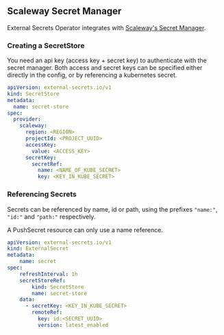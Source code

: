 ## Scaleway Secret Manager

External Secrets Operator integrates with [Scaleway's Secret Manager](https://developers.scaleway.com/en/products/secret_manager/api/v1alpha1/).

### Creating a SecretStore

You need an api key (access key + secret key) to authenticate with the secret manager.
Both access and secret keys can be specified either directly in the config, or by referencing
a kubernetes secret.

```yaml
apiVersion: external-secrets.io/v1
kind: SecretStore
metadata:
  name: secret-store
spec:
  provider:
    scaleway:
      region: <REGION>
      projectId: <PROJECT_UUID>
      accessKey:
        value: <ACCESS_KEY>
      secretKey:
        secretRef:
          name: <NAME_OF_KUBE_SECRET>
          key: <KEY_IN_KUBE_SECRET>
```

### Referencing Secrets

Secrets can be referenced by name, id or path, using the prefixes `"name:"`, `"id:"` and `"path:"` respectively.

A PushSecret resource can only use a name reference.

```yaml
apiVersion: external-secrets.io/v1
kind: ExternalSecret
metadata:
    name: secret
spec:
    refreshInterval: 1h
    secretStoreRef:
        kind: SecretStore
        name: secret-store
    data:
      - secretKey: <KEY_IN_KUBE_SECRET>
        remoteRef:
          key: id:<SECRET_UUID>
          version: latest_enabled
```
